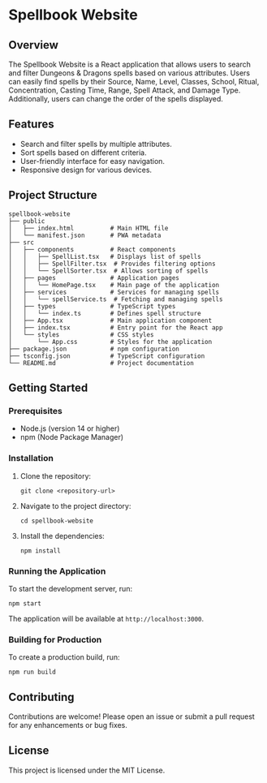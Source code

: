 # Spellbook Website

## Overview
The Spellbook Website is a React application that allows users to search and filter Dungeons & Dragons spells based on various attributes. Users can easily find spells by their Source, Name, Level, Classes, School, Ritual, Concentration, Casting Time, Range, Spell Attack, and Damage Type. Additionally, users can change the order of the spells displayed.

## Features
- Search and filter spells by multiple attributes.
- Sort spells based on different criteria.
- User-friendly interface for easy navigation.
- Responsive design for various devices.

## Project Structure
```
spellbook-website
├── public
│   ├── index.html          # Main HTML file
│   └── manifest.json       # PWA metadata
├── src
│   ├── components          # React components
│   │   ├── SpellList.tsx   # Displays list of spells
│   │   ├── SpellFilter.tsx  # Provides filtering options
│   │   └── SpellSorter.tsx  # Allows sorting of spells
│   ├── pages               # Application pages
│   │   └── HomePage.tsx    # Main page of the application
│   ├── services            # Services for managing spells
│   │   └── spellService.ts  # Fetching and managing spells
│   ├── types               # TypeScript types
│   │   └── index.ts        # Defines spell structure
│   ├── App.tsx             # Main application component
│   ├── index.tsx           # Entry point for the React app
│   └── styles              # CSS styles
│       └── App.css         # Styles for the application
├── package.json            # npm configuration
├── tsconfig.json           # TypeScript configuration
└── README.md               # Project documentation
```

## Getting Started

### Prerequisites
- Node.js (version 14 or higher)
- npm (Node Package Manager)

### Installation
1. Clone the repository:
   ```
   git clone <repository-url>
   ```
2. Navigate to the project directory:
   ```
   cd spellbook-website
   ```
3. Install the dependencies:
   ```
   npm install
   ```

### Running the Application
To start the development server, run:
```
npm start
```
The application will be available at `http://localhost:3000`.

### Building for Production
To create a production build, run:
```
npm run build
```

## Contributing
Contributions are welcome! Please open an issue or submit a pull request for any enhancements or bug fixes.

## License
This project is licensed under the MIT License.